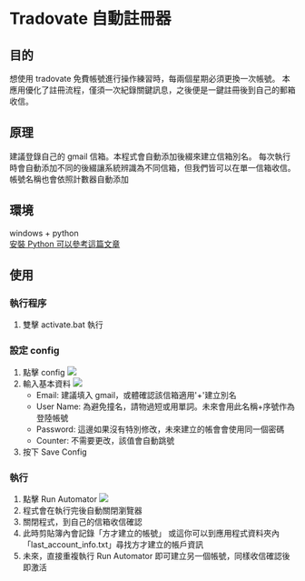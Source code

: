 # Tradovate 自動註冊器
## 目的
想使用 tradovate 免費帳號進行操作練習時，每兩個星期必須更換一次帳號。
本應用優化了註冊流程，僅須一次紀錄關鍵訊息，之後便是一鍵註冊後到自己的郵箱收信。
## 原理
建議登錄自己的 gmail 信箱。本程式會自動添加後綴來建立信箱別名。
每次執行時會自動添加不同的後綴讓系統辨識為不同信箱，但我們皆可以在單一信箱收信。
帳號名稱也會依照計數器自動添加
## 環境
windows + python  
[安裝 Python 可以參考這篇文章](https://www.notion.so/Python-943f9215e25943d8bce216cf1c3c8816)
## 使用
### 執行程序
1. 雙擊 activate.bat 執行
### 設定 config
1. 點擊 config
![](https://i.imgur.com/wLvLgNc.png)
2. 輸入基本資料
![](https://i.imgur.com/vomhUko.png)
   * Email: 建議填入 gmail，或體確認該信箱適用'+'建立別名
   * User Name: 為避免撞名，請物過短或用單詞。未來會用此名稱+序號作為登陸帳號
   * Password: 這邊如果沒有特別修改，未來建立的帳會會使用同一個密碼
   * Counter: 不需要更改，該值會自動跳號
3. 按下 Save Config

### 執行
1. 點擊 Run Automator
![](https://i.imgur.com/wLvLgNc.png)
2. 程式會在執行完後自動關閉瀏覽器
3. 關閉程式，到自己的信箱收信確認
4. 此時剪貼簿內會記錄「方才建立的帳號」
   或這你可以到應用程式資料夾內「last_account_info.txt」尋找方才建立的帳戶資訊
5. 未來，直接重複執行 Run Automator 即可建立另一個帳號，同樣收信確認後即激活
